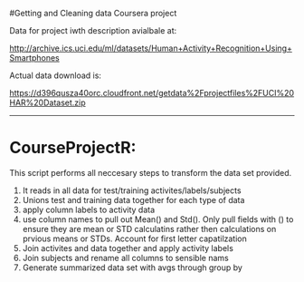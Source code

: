 #Getting and Cleaning data Coursera project

Data for project iwth description avialbale at:

http://archive.ics.uci.edu/ml/datasets/Human+Activity+Recognition+Using+Smartphones

Actual data download is:

https://d396qusza40orc.cloudfront.net/getdata%2Fprojectfiles%2FUCI%20HAR%20Dataset.zip

-------------------------------------------------
# CourseProjectR:

This script performs all neccesary steps to transform the data set provided.

1) It reads in all data for test/training activites/labels/subjects
2) Unions test and training data together for each type of data
3) apply column labels to activity data
4) use column names to pull out Mean() and Std(). Only pull fields with () to ensure they are mean or STD calculatins rather then calculations on prvious means or STDs. Account for first letter capatilzation
5) Join activites and data together and apply activity labels
6) Join subjects and rename all columns to sensible nams
7) Generate summarized data set with avgs through group by
